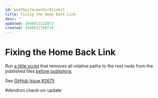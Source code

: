 ```yaml
---
id: ped1bpjfacmar6zr811n6z7
title: Fixing the Home Back Link
desc: ''
updated: 1648913122873
created: 1648912708716
---
```


# Fixing the Home Back Link

Run [a little script](https://github.com/kfischer-okarin/digital-garden/blob/main/scripts/fix_home_links) that removes all relative paths to the root node from the published files [before publishing](https://github.com/kfischer-okarin/digital-garden/blob/main/.github/workflows/publish.yml#L40).

See [GitHub Issue #2675](https://github.com/dendronhq/dendron/issues/2675)

#dendron.check-on-update
